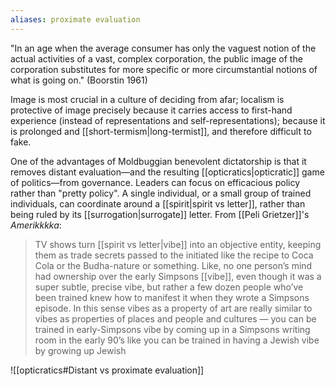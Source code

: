 ```yaml
---
aliases: proximate evaluation
---
```


"In an age when the average consumer has only the vaguest notion of the actual activities of a vast, complex corporation, the public image of the corporation substitutes for more specific or more circumstantial notions of what is going on." (Boorstin 1961)

Image is most crucial in a culture of deciding from afar; localism is protective of image precisely because it carries access to first-hand experience (instead of representations and self-representations); because it is prolonged and [[short-termism|long-termist]], and therefore difficult to fake.

One of the advantages of Moldbuggian benevolent dictatorship is that it removes distant evaluation—and the resulting [[opticratics|opticratic]] game of politics—from governance. Leaders can focus on efficacious policy rather than "pretty policy". A single individual, or a small group of trained individuals, can coordinate around a [[spirit|spirit vs letter]], rather than being ruled by its [[surrogation|surrogate]] letter. From [[Peli Grietzer]]'s _Amerikkkka_:

> TV shows turn [[spirit vs letter|vibe]] into an objective entity, keeping them as trade secrets passed to the initiated like the recipe to Coca Cola or the Budha-nature or something. Like, no one person’s mind had ownership over the early Simpsons [[vibe]], even though it was a super subtle, precise vibe, but rather a few dozen people who’ve been trained knew how to manifest it when they wrote a Simpsons episode. In this sense vibes as a property of art are really similar to vibes as properties of places and people and cultures — you can be trained in early-Simpsons vibe by coming up in a Simpsons writing room in the early 90’s like you can be trained in having a Jewish vibe by growing up Jewish

![[opticratics#Distant vs proximate evaluation]]